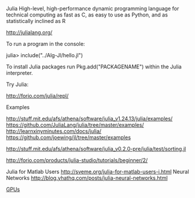 Julia 
High-level, high-performance dynamic programming language for technical computing
as fast as C, as easy to use as Python, and as statistically inclined as R

http://julialang.org/

To run a program in the console:

julia> include("../Alg-Jl/hello.jl")

To install Julia packages run Pkg.add("PACKAGENAME") within the Julia interpreter.

Try Julia:

http://forio.com/julia/repl/

Examples

http://stuff.mit.edu/afs/athena/software/julia_v1.24.13/julia/examples/
https://github.com/JuliaLang/julia/tree/master/examples/
http://learnxinyminutes.com/docs/julia/
https://github.com/joewing/jl/tree/master/examples

http://stuff.mit.edu/afs/athena/software/julia_v0.2.0-pre/julia/test/sorting.jl

http://forio.com/products/julia-studio/tutorials/beginner/2/

Julia for Matlab Users
http://sveme.org/julia-for-matlab-users-i.html
Neural Networks
http://blog.yhathq.com/posts/julia-neural-networks.html

[GPUs](https://julialang.org/blog/2018/12/ml-language-compiler)
